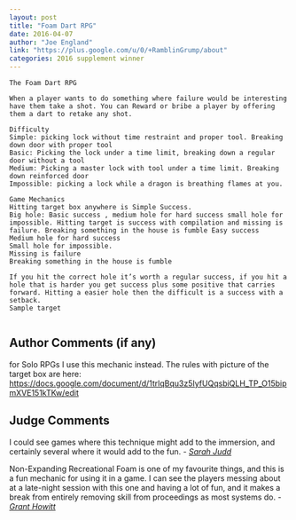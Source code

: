 ```yaml
---
layout: post
title: "Foam Dart RPG"
date: 2016-04-07
author: "Joe England"
link: "https://plus.google.com/u/0/+RamblinGrump/about"
categories: 2016 supplement winner
---
```

```
The Foam Dart RPG

When a player wants to do something where failure would be interesting have them take a shot. You can Reward or bribe a player by offering them a dart to retake any shot.

Difficulty
Simple: picking lock without time restraint and proper tool. Breaking down door with proper tool
Basic: Picking the lock under a time limit, breaking down a regular door without a tool
Medium: Picking a master lock with tool under a time limit. Breaking down reinforced door
Impossible: picking a lock while a dragon is breathing flames at you. 

Game Mechanics  
Hitting target box anywhere is Simple Success.
Big hole: Basic success , medium hole for hard success small hole for impossible. Hitting target is success with compilation and missing is failure. Breaking something in the house is fumble Easy success
Medium hole for hard success 
Small hole for impossible. 
Missing is failure
Breaking something in the house is fumble

If you hit the correct hole it’s worth a regular success, if you hit a hole that is harder you get success plus some positive that carries forward. Hitting a easier hole then the difficult is a success with a setback.
Sample target


```
## Author Comments (if any)

for Solo RPGs I use this mechanic instead. The rules with picture of the target box are here: https://docs.google.com/document/d/1trlqBqu3z5IyfUQqsbiQLH_TP_O15bipmXVE151kTKw/edit


## Judge Comments

I could see games where this technique might add to the immersion, and certainly several where it would add to the fun. - [_Sarah Judd_]({{site.baseurl}}/judges)

Non-Expanding Recreational Foam is one of my favourite things, and this is a fun mechanic for using it in a game. I can see the players messing about at a late-night session with this one and having a lot of fun, and it makes a break from entirely removing skill from proceedings as most systems do. - [_Grant Howitt_]({{site.baseurl}}/judges)
